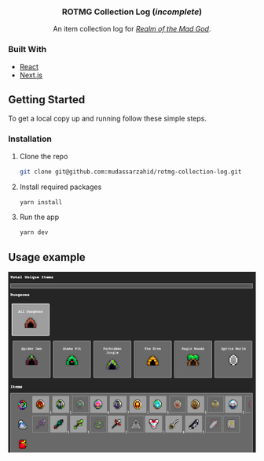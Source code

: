 <p align="center">
<h3 align="center">ROTMG Collection Log (<i>incomplete</i>)</h3>
  <p align="center">
  An item collection log for <i><a title="ROTMG" href="https://en.wikipedia.org/wiki/Realm_of_the_Mad_God" target="_blank" rel="noreferrer">Realm of the Mad God</a></i>.
    <br />
</p>

### Built With

* [React](https://github.com/facebook/react)
* [Next.js](https://github.com/vercel/next.js/)


## Getting Started

To get a local copy up and running follow these simple steps.


### Installation

1. Clone the repo
   ```sh
   git clone git@github.com:mudassarzahid/rotmg-collection-log.git
   ```
2. Install required packages
   ```sh
   yarn install
   ```
3. Run the app
   ```sh
   yarn dev
   ```


## Usage example
<span align="center">
<img src="public/example.png" alt="example">
</span>
